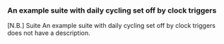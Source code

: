 ### An example suite with daily cycling set off by clock triggers
[N.B.] Suite An example suite with daily cycling set off by clock triggers does not have a description.
